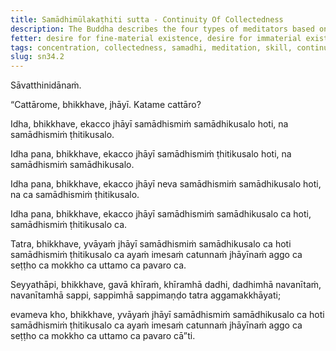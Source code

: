 ```yaml
---
title: Samādhimūlakaṭhiti sutta - Continuity Of Collectedness
description: The Buddha describes the four types of meditators based on their skill in collectedness and in the continuity of collectedness.
fetter: desire for fine-material existence, desire for immaterial existence, conceit, restlessness, ignorance
tags: concentration, collectedness, samadhi, meditation, skill, continuity, stability,sn,sn22-34,sn34
slug: sn34.2
---
```


Sāvatthinidānaṁ.

“Cattārome, bhikkhave, jhāyī. Katame cattāro?

Idha, bhikkhave, ekacco jhāyī samādhismiṁ samādhikusalo hoti, na samādhismiṁ ṭhitikusalo.

Idha pana, bhikkhave, ekacco jhāyī samādhismiṁ ṭhitikusalo hoti, na samādhismiṁ samādhikusalo.

Idha pana, bhikkhave, ekacco jhāyī neva samādhismiṁ samādhikusalo hoti, na ca samādhismiṁ ṭhitikusalo.

Idha pana, bhikkhave, ekacco jhāyī samādhismiṁ samādhikusalo ca hoti, samādhismiṁ ṭhitikusalo ca.

Tatra, bhikkhave, yvāyaṁ jhāyī samādhismiṁ samādhikusalo ca hoti samādhismiṁ ṭhitikusalo ca ayaṁ imesaṁ catunnaṁ jhāyīnaṁ aggo ca seṭṭho ca mokkho ca uttamo ca pavaro ca.

Seyyathāpi, bhikkhave, gavā khīraṁ, khīramhā dadhi, dadhimhā navanītaṁ, navanītamhā sappi, sappimhā sappimaṇḍo tatra aggamakkhāyati;

evameva kho, bhikkhave, yvāyaṁ jhāyī samādhismiṁ samādhikusalo ca hoti samādhismiṁ ṭhitikusalo ca ayaṁ imesaṁ catunnaṁ jhāyīnaṁ aggo ca seṭṭho ca mokkho ca uttamo ca pavaro cā”ti.
